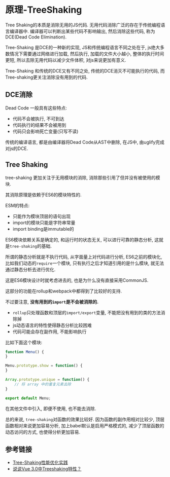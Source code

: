 # 原理-TreeShaking


Tree Shaking的本质是消除无用的JS代码. 无用代码消除广泛的存在于传统编程语言编译器中. 编译器可以判断出某些代码不影响输出, 然后消除这些代码, 称为DCE(Dead Code Elimination).

Tree-Shaking 是DCE的一种新的实现, JS和传统编程语言不同之处在于, js绝大多数情况下需要通过网络进行加载, 然后执行, 加载的文件大小越小, 整体的执行时间更短, 所以去除无用代码以减少文件体积, 对js来说更加有意义.

Tree-Shaking 和传统的DCE又有不同之处, 传统的DCE消灭不可能执行的代码, 而Tree-shaking更关注消除没有用到的代码.

## DCE消除

Dead Code 一般具有这些特点:

- 代码不会被执行, 不可到达
- 代码执行的结果不会被用到
- 代码只会影响死亡变量(只写不读)

传统的编译语言, 都是由编译器将Dead Code从AST中删除, 在JS中, 由uglify完成对js的DCE.

## Tree Shaking

tree-shaking 更加关注于无用模块的消除, 消除那些引用了但并没有被使用的模块.

其消除原理是依赖于ES6的模块特性的. 

ESM的特点:

- 只能作为模块顶层的语句出现
- import的模块只能是字符串常量
- import binding是immutable的

ES6模块依赖关系是确定的, 和运行时的状态无关, 可以进行可靠的静态分析, 这就是`tree-shaking`的基础. 

所谓的静态分析就是不执行代码, 从字面量上对代码进行分析, ES6之前的模块化, 比如我们动态的`require`一个模块, 只有执行之后才知道引用的是什么模块, 就无法通过静态分析去进行优化. 

这是ES6模块设计时就考虑进去的, 也是为什么没有直接采用CommonJS. 

这部分的功能在rollup和webpack中都得到了比较好的支持.

不过要注意, **没有用到的`import`是不会被消除的.**

- `rollup`只处理函数和顶层的`import/export`变量, 不能把没有用到的类的方法消除掉
- js动态语言的特性使得静态分析比较困难
- 代码可能会存在副作用, 不能影响执行

比如下面这个模块:

```js
function Menu() {
}

Menu.prototype.show = function() {
}

Array.prototype.unique = function() {
    // 将 array 中的重复元素去除
}

export default Menu;
```

在其他文件中引入, 即便不使用, 也不能去消除. 

总的来说, `tree-shaking`对函数的效果比较好. 因为函数的副作用相对比较少, 顶层函数相对来说更加容易分析, 加上babel默认是启用严格模式的, 减少了顶层函数的动态访问的方式, 也使得分析更加容易. 


## 参考链接

- [Tree-Shaking性能优化实践](https://juejin.cn/post/6844903544756109319)
- [说说Vue 3.0中Treeshaking特性？](https://github.com/febobo/web-interview/issues/67)